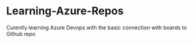 # Learning-Azure-Repos
Curently learning Azure Devops with the basic connection with boards to Github repo
